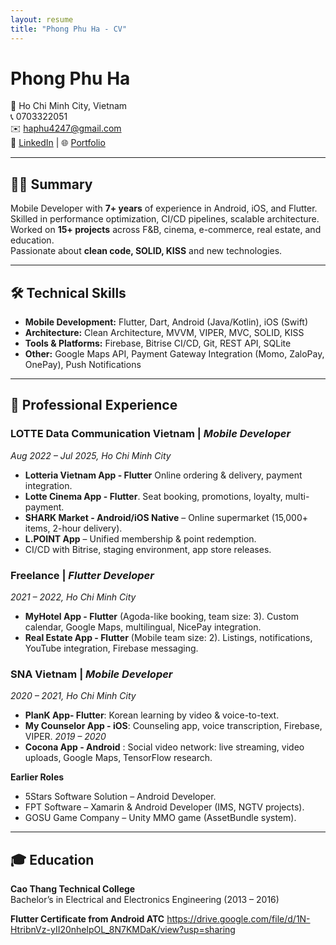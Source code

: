```yaml
---
layout: resume
title: "Phong Phu Ha - CV"
---
```


# Phong Phu Ha

📍 Ho Chi Minh City, Vietnam  
📞 0703322051  
✉️ haphu4247@gmail.com  
🔗 [LinkedIn](https://www.linkedin.com/in/phong-phu-ha-9694b5145) | 🌐 [Portfolio](https://phuhp.web.app)

---

## 👨‍💻 Summary
Mobile Developer with **7+ years** of experience in Android, iOS, and Flutter.  
Skilled in performance optimization, CI/CD pipelines, scalable architecture.  
Worked on **15+ projects** across F&B, cinema, e-commerce, real estate, and education.  
Passionate about **clean code, SOLID, KISS** and new technologies.  

---

## 🛠 Technical Skills
- **Mobile Development:** Flutter, Dart, Android (Java/Kotlin), iOS (Swift)  
- **Architecture:** Clean Architecture, MVVM, VIPER, MVC, SOLID, KISS  
- **Tools & Platforms:** Firebase, Bitrise CI/CD, Git, REST API, SQLite
- **Other:** Google Maps API, Payment Gateway Integration (Momo, ZaloPay, OnePay), Push Notifications  

---

## 💼 Professional Experience

### LOTTE Data Communication Vietnam | *Mobile Developer*  
*Aug 2022 – Jul 2025, Ho Chi Minh City*  
- **Lotteria Vietnam App - Flutter** Online ordering & delivery, payment integration.  
- **Lotte Cinema App - Flutter**. Seat booking, promotions, loyalty, multi-payment.
- **SHARK Market - Android/iOS Native** – Online supermarket (15,000+ items, 2-hour delivery).
- **L.POINT App** – Unified membership & point redemption.  
- CI/CD with Bitrise, staging environment, app store releases.

### Freelance | *Flutter Developer*  
*2021 – 2022, Ho Chi Minh City*  
- **MyHotel App - Flutter** (Agoda-like booking, team size: 3). Custom calendar, Google Maps, multilingual, NicePay integration.  
- **Real Estate App - Flutter** (Mobile team size: 2). Listings, notifications, YouTube integration, Firebase messaging.  

### SNA Vietnam | *Mobile Developer*  
*2020 – 2021, Ho Chi Minh City*  
- **PlanK App- Flutter**: Korean learning by video & voice-to-text.  
- **My Counselor App - iOS**: Counseling app, voice transcription, Firebase, VIPER.
*2019 – 2020*  
- **Cocona App - Android** : Social video network: live streaming, video uploads, Google Maps, TensorFlow research.

**Earlier Roles**  
- 5Stars Software Solution – Android Developer.  
- FPT Software – Xamarin & Android Developer (IMS, NGTV projects).  
- GOSU Game Company – Unity MMO game (AssetBundle system).

---

## 🎓 Education
**Cao Thang Technical College**  
Bachelor’s in Electrical and Electronics Engineering (2013 – 2016)  

**Flutter Certificate from Android ATC** https://drive.google.com/file/d/1N-HtribnVz-yII20nhelpOL_8N7KMDaK/view?usp=sharing
